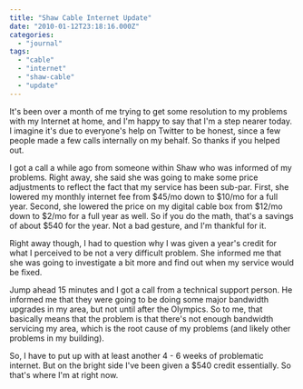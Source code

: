```yaml
---
title: "Shaw Cable Internet Update"
date: "2010-01-12T23:18:16.000Z"
categories: 
  - "journal"
tags: 
  - "cable"
  - "internet"
  - "shaw-cable"
  - "update"
---
```


It's been over a month of me trying to get some resolution to my problems with my Internet at home, and I'm happy to say that I'm a step nearer today. I imagine it's due to everyone's help on Twitter to be honest, since a few people made a few calls internally on my behalf. So thanks if you helped out.

I got a call a while ago from someone within Shaw who was informed of my problems. Right away, she said she was going to make some price adjustments to reflect the fact that my service has been sub-par. First, she lowered my monthly internet fee from $45/mo down to $10/mo for a full year. Second, she lowered the price on my digital cable box from $12/mo down to $2/mo for a full year as well. So if you do the math, that's a savings of about $540 for the year. Not a bad gesture, and I'm thankful for it.

Right away though, I had to question why I was given a year's credit for what I perceived to be not a very difficult problem. She informed me that she was going to investigate a bit more and find out when my service would be fixed.

Jump ahead 15 minutes and I got a call from a technical support person. He informed me that they were going to be doing some major bandwidth upgrades in my area, but not until after the Olympics. So to me, that basically means that the problem is that there's not enough bandwidth servicing my area, which is the root cause of my problems (and likely other problems in my building).

So, I have to put up with at least another 4 - 6 weeks of problematic internet. But on the bright side I've been given a $540 credit essentially. So that's where I'm at right now.

